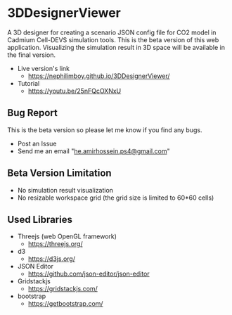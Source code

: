# 3DDesignerViewer
A 3D designer for creating a scenario JSON config file for CO2 model in Cadmium Cell-DEVS simulation tools.
This is the beta version of this web application. Visualizing the simulation result in 3D space will be available in the
final version. 
- Live version's link
    - https://nephilimboy.github.io/3DDesignerViewer/
- Tutorial 
    - https://youtu.be/25nFQcOXNxU
   
## Bug Report
This is the beta version so please let me know if you find any bugs.
- Post an Issue
- Send me an email "he.amirhossein.ps4@gmail.com"

## Beta Version Limitation
- No simulation result visualization
- No resizable workspace grid (the grid size is limited to 60*60 cells)

## Used Libraries
- Threejs (web OpenGL framework)
    - https://threejs.org/
- d3
    - https://d3js.org/
- JSON Editor
    - https://github.com/json-editor/json-editor
- Gridstackjs
    - https://gridstackjs.com/
- bootstrap
    -   https://getbootstrap.com/
